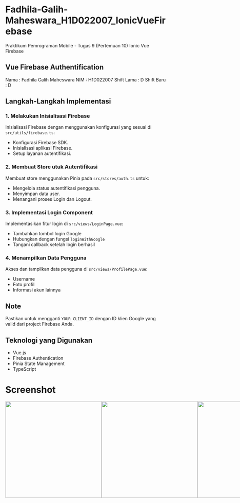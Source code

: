 # Fadhila-Galih-Maheswara_H1D022007_IonicVueFirebase
Praktikum Pemrograman Mobile - Tugas 9 (Pertemuan 10) Ionic Vue Firebase

## Vue Firebase Authentification

Nama        : Fadhila Galih Maheswara
NIM         : H1D022007
Shift Lama  : D
Shift Baru  : D

## Langkah-Langkah Implementasi
### 1. Melakukan Inisialisasi Firebase
Inisialisasi Firebase dengan menggunakan konfigurasi yang sesuai di `src/utils/firebase.ts`:
- Konfigurasi Firebase SDK.
- Inisialisasi aplikasi Firebase.
- Setup layanan autentifikasi.

### 2. Membuat Store utuk Autentifikasi
Membuat store menggunakan Pinia pada `src/stores/auth.ts` untuk:
- Mengelola status autentifikasi pengguna.
- Menyimpan data user.
- Menangani proses Login dan Logout.

### 3. Implementasi Login Component
Implementasikan fitur login di `src/views/LoginPage.vue`:
- Tambahkan tombol login Google
- Hubungkan dengan fungsi `loginWithGoogle`
- Tangani callback setelah login berhasil

### 4. Menampilkan Data Pengguna
Akses dan tampilkan data pengguna di `src/views/ProfilePage.vue`:
- Username
- Foto profil
- Informasi akun lainnya

## Note
Pastikan untuk mengganti `YOUR_CLIENT_ID` dengan ID klien Google yang valid dari project Firebase Anda.

## Teknologi yang Digunakan
- Vue.js
- Firebase Authentication
- Pinia State Management
- TypeScript

# Screenshot
<div style="display: flex; justify-content: space-between;">
  <img src="src/assets/images/Login.png" height="300px">
  <img src="src/assets/images/AlertLogin.png" height="300px">
  <img src="src/assets/images/Home.png" height="300px">
  <img src="src/assets/images/Profile.png" height="300px">
</div>